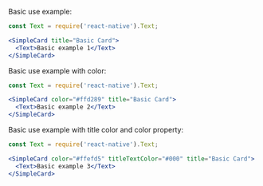 Basic use example:

```jsx
const Text = require('react-native').Text;

<SimpleCard title="Basic Card">
  <Text>Basic example 1</Text>
</SimpleCard>
```

Basic use example with color:

```jsx
const Text = require('react-native').Text;

<SimpleCard color="#ffd289" title="Basic Card">
  <Text>Basic example 2</Text>
</SimpleCard>
```

Basic use example with title color and color property:

```jsx
const Text = require('react-native').Text;

<SimpleCard color="#ffefd5" titleTextColor="#000" title="Basic Card">
  <Text>Basic example 3</Text>
</SimpleCard>
```

